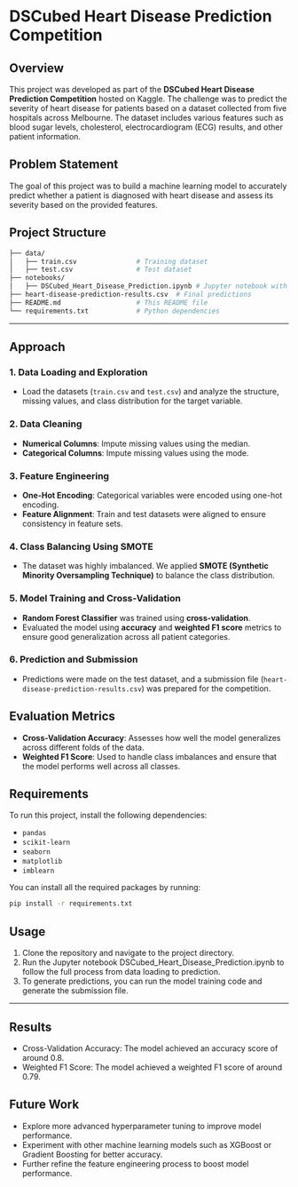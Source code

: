# DSCubed Heart Disease Prediction Competition

## Overview
This project was developed as part of the **DSCubed Heart Disease Prediction Competition** hosted on Kaggle. The challenge was to predict the severity of heart disease for patients based on a dataset collected from five hospitals across Melbourne. The dataset includes various features such as blood sugar levels, cholesterol, electrocardiogram (ECG) results, and other patient information.

## Problem Statement
The goal of this project was to build a machine learning model to accurately predict whether a patient is diagnosed with heart disease and assess its severity based on the provided features.

## Project Structure
```bash
├── data/
│   ├── train.csv               # Training dataset
│   ├── test.csv                # Test dataset
├── notebooks/
│   ├── DSCubed_Heart_Disease_Prediction.ipynb # Jupyter notebook with the full process
├── heart-disease-prediction-results.csv  # Final predictions
├── README.md                   # This README file
└── requirements.txt            # Python dependencies
```

--- 

## Approach

### 1. Data Loading and Exploration

- Load the datasets (`train.csv` and `test.csv`) and analyze the structure, missing values, and class distribution for the target variable.

### 2. Data Cleaning

- **Numerical Columns**: Impute missing values using the median.
- **Categorical Columns**: Impute missing values using the mode.

### 3. Feature Engineering

- **One-Hot Encoding**: Categorical variables were encoded using one-hot encoding.
- **Feature Alignment**: Train and test datasets were aligned to ensure consistency in feature sets.

### 4. Class Balancing Using SMOTE

- The dataset was highly imbalanced. We applied **SMOTE (Synthetic Minority Oversampling Technique)** to balance the class distribution.

### 5. Model Training and Cross-Validation

- **Random Forest Classifier** was trained using **cross-validation**.
- Evaluated the model using **accuracy** and **weighted F1 score** metrics to ensure good generalization across all patient categories.

### 6. Prediction and Submission

- Predictions were made on the test dataset, and a submission file (`heart-disease-prediction-results.csv`) was prepared for the competition.

## Evaluation Metrics

- **Cross-Validation Accuracy**: Assesses how well the model generalizes across different folds of the data.
- **Weighted F1 Score**: Used to handle class imbalances and ensure that the model performs well across all classes.

## Requirements

To run this project, install the following dependencies:

- `pandas`
- `scikit-learn`
- `seaborn`
- `matplotlib`
- `imblearn`

You can install all the required packages by running:

```bash
pip install -r requirements.txt
```

## Usage
1. Clone the repository and navigate to the project directory.
2. Run the Jupyter notebook DSCubed_Heart_Disease_Prediction.ipynb to follow the full process from data loading to prediction.
3. To generate predictions, you can run the model training code and generate the submission file.

---

## Results
- Cross-Validation Accuracy: The model achieved an accuracy score of around 0.8.
- Weighted F1 Score: The model achieved a weighted F1 score of around 0.79.

## Future Work
- Explore more advanced hyperparameter tuning to improve model performance.
- Experiment with other machine learning models such as XGBoost or Gradient Boosting for better accuracy.
- Further refine the feature engineering process to boost model performance.